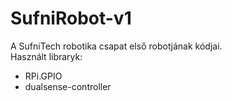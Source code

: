 # SufniRobot-v1
A SufniTech robotika csapat első robotjának kódjai.<br>
Használt libraryk:
<ul>
  <li>RPi.GPIO</li>
  <li>dualsense-controller</li>
</ul>
